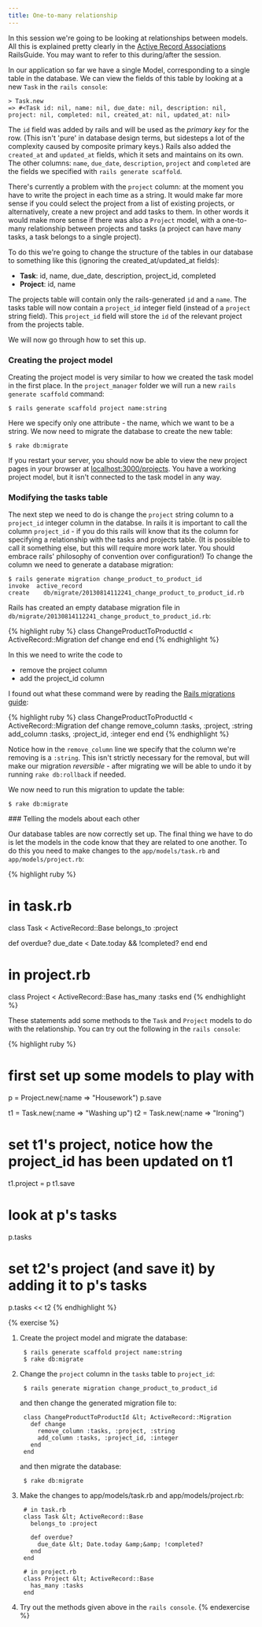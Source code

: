 ```yaml
---
title: One-to-many relationship
---
```


In this session we're going to be looking at relationships between models. All this is explained pretty clearly in the [Active Record Associations](http://guides.rubyonrails.org/association_basics.html) RailsGuide. You may want to refer to this during/after the session.

In our application so far we have a single Model, corresponding to a single table in the database. We can view the fields of this table by looking at a new `Task` in the `rails console`:

    > Task.new
    => #<Task id: nil, name: nil, due_date: nil, description: nil, project: nil, completed: nil, created_at: nil, updated_at: nil>

The `id` field was added by rails and will be used as the *primary key* for the row. (This isn't 'pure' in database design terms, but sidesteps a lot of the complexity caused by composite primary keys.) Rails also added the `created_at` and `updated_at` fields, which it sets and maintains on its own. The other columns: `name`, `due_date`, `description`, `project` and `completed` are the fields we specified with `rails generate scaffold`.

There's currently a problem with the `project` column: at the moment you have to write the project in each time as a string. It would make far more sense if you could select the project from a list of existing projects, or alternatively, create a new project and add tasks to them. In other words it would make more sense if there was also a `Project` model, with a one-to-many relationship between projects and tasks (a project can have many tasks, a task belongs to a single project).

To do this we're going to change the structure of the tables in our database to something like this (ignoring the created_at/updated_at fields):

* **Task**: id, name, due_date, description, project_id, completed
* **Project**: id, name

The projects table will contain only the rails-generated `id` and a `name`. The tasks table will now contain a `project_id` integer field (instead of a `project` string field). This `project_id` field will store the `id` of the relevant project from the projects table.

We will now go through how to set this up.

### Creating the project model

Creating the project model is very similar to how we created the task model in the first place. In the `project_manager` folder we will run a new `rails generate scaffold` command:

    $ rails generate scaffold project name:string

Here we specify only one attribute - the name, which we want to be a string. We now need to migrate the database to create the new table:

    $ rake db:migrate

If you restart your server, you should now be able to view the new project pages in your browser at [localhost:3000/projects](http://localhost:3000/projects). You have a working project model, but it isn't connected to the task model in any way.

### Modifying the tasks table

The next step we need to do is change the `project` string column to a `project_id` integer column in the databse. In rails it is important to call the column `project_id` - if you do this rails will know that its the column for specifying a relationship with the tasks and projects table. (It is possible to call it something else, but this will require more work later. You should embrace rails' philosophy of convention over configuration!) To change the column we need to generate a database migration:

    $ rails generate migration change_product_to_product_id
    invoke  active_record
    create    db/migrate/20130814112241_change_product_to_product_id.rb

Rails has created an empty database migration file in `db/migrate/20130814112241_change_product_to_product_id.rb`:

{% highlight ruby %}
class ChangeProductToProductId < ActiveRecord::Migration
  def change
  end
end
{% endhighlight %}

In this we need to write the code to

* remove the project column
* add the project_id column

I found out what these command were by reading the [Rails migrations guide](http://edgeguides.rubyonrails.org/migrations.html#changing-tables):

{% highlight ruby %}
class ChangeProductToProductId < ActiveRecord::Migration
  def change
    remove_column :tasks, :project, :string
    add_column :tasks, :project_id, :integer
  end
end
{% endhighlight %}

Notice how in the `remove_column` line we specify that the column we're removing is a `:string`. This isn't strictly necessary for the removal, but will make our migration *reversible* - after migrating we will be able to undo it by running `rake db:rollback` if needed.

We now need to run this migration to update the table:

    $ rake db:migrate

### Telling the models about each other

Our database tables are now correctly set up. The final thing we have to do is let the models in the code know that they are related to one another. To do this you need to make changes to the `app/models/task.rb` and `app/models/project.rb`:

{% highlight ruby %}
# in task.rb
class Task < ActiveRecord::Base
  belongs_to :project

  def overdue?
    due_date < Date.today && !completed?
  end
end

# in project.rb
class Project < ActiveRecord::Base
  has_many :tasks
end
{% endhighlight %}

These statements add some methods to the `Task` and `Project` models to do with the relationship. You can try out the following in the `rails console`:

{% highlight ruby %}
# first set up some models to play with
p = Project.new(:name => "Housework")
p.save

t1 = Task.new(:name => "Washing up")
t2 = Task.new(:name => "Ironing")

# set t1's project, notice how the project_id has been updated on t1
t1.project = p
t1.save

# look at p's tasks
p.tasks

# set t2's project (and save it) by adding it to p's tasks
p.tasks << t2
{% endhighlight %}

{% exercise %}
1. Create the project model and migrate the database:

        $ rails generate scaffold project name:string
        $ rake db:migrate

2. Change the `project` column in the `tasks` table to `project_id`:

        $ rails generate migration change_product_to_product_id

    and then change the generated migration file to:

        class ChangeProductToProductId &lt; ActiveRecord::Migration
          def change
            remove_column :tasks, :project, :string
            add_column :tasks, :project_id, :integer
          end
        end

    and then migrate the database:

        $ rake db:migrate

3. Make the changes to app/models/task.rb and app/models/project.rb:

        # in task.rb
        class Task &lt; ActiveRecord::Base
          belongs_to :project

          def overdue?
            due_date &lt; Date.today &amp;&amp; !completed?
          end
        end

        # in project.rb
        class Project &lt; ActiveRecord::Base
          has_many :tasks
        end

4. Try out the methods given above in the `rails console`.
{% endexercise %}